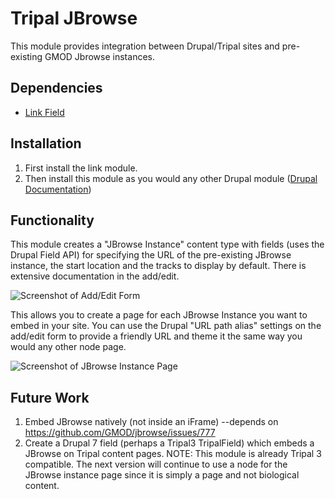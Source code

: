 # Tripal JBrowse
This module provides integration between Drupal/Tripal sites and pre-existing GMOD Jbrowse instances. 

## Dependencies
* [Link Field](https://www.drupal.org/project/link)

## Installation
1. First install the link module.
2. Then install this module as you would any other Drupal module ([Drupal Documentation](https://www.drupal.org/documentation/install/modules-themes/modules-7))

## Functionality
This module creates a "JBrowse Instance" content type with fields (uses the Drupal Field API) for specifying the URL of the pre-existing JBrowse instance, the start location and the tracks to display by default. There is extensive documentation in the add/edit.

![Screenshot of Add/Edit Form](https://github.com/UofS-Pulse-Binfo/tripal_jbrowse/blob/7.x-2.1.x/theme/images/tripal_jbrowse.edit_form.screenshot.png)

This allows you to create a page for each JBrowse Instance you want to embed in your site. You can use the Drupal "URL path alias" settings on the add/edit form to provide a friendly URL and theme it the same way you would any other node page.

![Screenshot of JBrowse Instance Page](https://github.com/UofS-Pulse-Binfo/tripal_jbrowse/blob/7.x-2.1.x/theme/images/tripal_jbrowse.page.screenshot.png)

## Future Work
1. Embed JBrowse natively (not inside an iFrame) --depends on https://github.com/GMOD/jbrowse/issues/777
2. Create a Drupal 7 field (perhaps a Tripal3 TripalField) which embeds a JBrowse on Tripal content pages.
NOTE: This module is already Tripal 3 compatible. The next version will continue to use a node for the JBrowse instance page since it is simply a page and not biological content.
